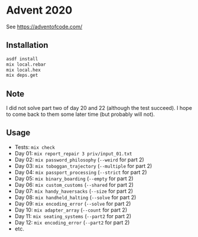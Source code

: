 # Advent 2020

See https://adventofcode.com/

## Installation

```sh
asdf install
mix local.rebar
mix local.hex
mix deps.get
```

## Note

I did not solve part two of day 20 and 22 (although the test succeed). I hope to come back to them some later time (but probably will not).

## Usage

- Tests: `mix check`
- Day 01: `mix report_repair 3 priv/input_01.txt`
- Day 02: `mix password_philosophy` (`--weird` for part 2)
- Day 03: `mix toboggan_trajectory` (`--multiple` for part 2)
- Day 04: `mix passport_processing` (`--strict` for part 2)
- Day 05: `mix binary_boarding` (`--empty` for part 2)
- Day 06: `mix custom_customs` (`--shared` for part 2)
- Day 07: `mix handy_haversacks` (`--size` for part 2)
- Day 08: `mix handheld_halting` (`--solve` for part 2)
- Day 09: `mix encoding_error` (`--solve` for part 2)
- Day 10: `mix adapter_array` (`--count` for part 2)
- Day 11: `mix seating_systems` (`--part2` for part 2)
- Day 12: `mix encoding_error` (`--part2` for part 2)
- etc.
